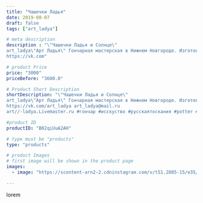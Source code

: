 ```yaml
---
title: "Чашечки Ладья"
date: 2019-08-07
draft: false
tags: ["art_ladya"]

# meta description
description : "\"Чашечки Ладья и Солнце\" 
art_ladya\"Арт Ладья\" Гончарная мастерская в Нижнем Новгороде. Изготовление керамики и мастер//-классы по обучению. 
https://vk.com"

# product Price
price: "3000"
priceBefore: "3600.0"

# Product Short Description
shortDescription: "\"Чашечки Ладья и Солнце\" 
art_ladya\"Арт Ладья\" Гончарная мастерская в Нижнем Новгороде. Изготовление керамики и мастер//-классы по обучению. 
https://vk.com/art_ladya art_ladya@mail.ru 
art//-ladya.Livemaster.ru #гончар #исскуство #русскаятоскания #potter #солнце #керамикаручнаяработа #гончарнаямастерская #дракар #handmade #посудаизглины #керамика #гончарнаяпосуда #эксклюзивнаякерамика #dishes #decor #ceramicar #mug #claygoods #tankard #earthenware #ceramic #design #кружка #magic #restaurant #ceramicart #pint #clay #авторскаякерамика #ладья"

#product ID
productID: "B02qiUuA2AH"

# type must be "products"
type: "products"

# product Images
# first image will be shown in the product page
images:
  - image: "https://scontent-arn2-2.cdninstagram.com/v/t51.2885-15/e35/68838426_1725789064394477_8747508767242896254_n.jpg?tp=1&_nc_ht=scontent-arn2-2.cdninstagram.com&_nc_cat=105&_nc_ohc=HyFGbt2KUokAX98eLSc&ccb=7-4&oh=e94176c30101a4e7c33f6d49f6bf0a01&oe=60858520&_nc_sid=86f79a&ig_cache_key=MjEwNTA1Njk1MjUwNDc3MDU2Nw%3D%3D.2-ccb7-4"

---
```

lorem
